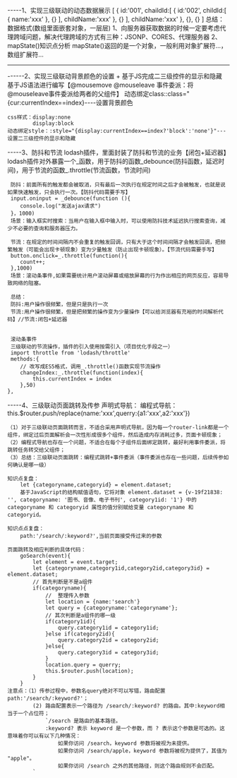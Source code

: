 -----1、实现三级联动的动态数据展示
[
    {
        id:'001',
        chaildId:[
            {
                id:'002',
                childId:[
                    {
                        name:'xxx'
                    },
                    {}
                ],
                childName:'xxx'
            },
            {}
        ],
        childName:'xxx'
    },
    {},
    {}
]
总结：数据格式(数组里面嵌套对象，一层层)
1、向服务器获取数据的时候一定要考虑代理跨域问题，解决代理跨域的方式有三种：JSONP、CORES、代理服务器
2、mapState()知识点分析
    mapState()返回的是一个对象，一般利用对象扩展符...，数组扩展符...

----

------2、实现三级联动背景颜色的设置 + 基于JS完成二三级控件的显示和隐藏
    基于JS语法进行编写【@mousemove @mouseleave 事件委派：将@mouseleave事件委派给两者的父组件】
    动态绑定class::class="{cur:currentIndex==index}----设置背景颜色

    css样式：display:none
            display:block
    动态绑定style：:style="{display:currentIndex==index?'block':'none'}"---设置二三级控件的显示和隐藏


-----3、防抖和节流
     lodash插件，里面封装了防抖和节流的业务【闭包+延迟器】
     lodash插件对外暴露一个_函数，用于防抖的函数_debounce(防抖函数，延迟时间)，用于节流的函数_.throttle(节流函数，节流时间)

     防抖：前面所有的触发都会被取消，只有最后一次执行在规定时间之后才会被触发，也就是说如果快速触发，只会执行一次。【防抖代码需要手写】
     input.oninput = _debounce(function (){
        console.log("发送ajax请求")
     }，1000)
     场景：输入框实时搜索：当用户在输入框中输入时，可以使用防抖技术延迟执行搜索查询，减少不必要的查询和服务器压力。

     节流：在规定的时间间隔内不会重复的触发回调，只有大于这个时间间隔才会触发回调，把频繁触发（可能会出现卡顿现象）变为少量触发（防止出现卡顿现象）。【节流代码需要手写】
     button.onclick=_.throttle(function(){
        count++;
     },1000) 
     场景：滚动条事件,如果需要统计用户滚动屏幕或缩放屏幕的行为作出相应的网页反应，容易导致网络的阻塞。

     总结：
     防抖:用户操作很频繁，但是只是执行一次
     节流:用户操作很频繁，但是把频繁的操作变为少量操作【可以给浏览器有充裕的时间解析代码】//节流:闭包+延迟器


     滚动条事件
     三级联动的节流操作，插件的引入使用按需引入（项目优化手段之一）
     import throttle from 'lodash/throttle'
     methods:{
        // 改写成ES5格式，调用_.throttle()函数实现节流操作
        changeIndex:_.throttle(function(index){
            this.currentIndex = index
        },50)
    },

-----4、三级联动页面跳转及传参
    声明式导航：<router-link to='跳转地址' ></router-link>
    编程式导航：this.$router.push/replace(name:'xxx',querry:{a1:'xxx',a2:'xxx'})
    
    （1）对于三级联动页面跳转而言，不适合采用声明式导航，因为每一个router-link都是一个组件，绑定过后页面解析会一次性形成很多个组件，然后造成内存消耗过多，页面卡顿现象；
    （2）编程式导航也存在一个问题，不适合在每个子组件后面绑定跳转，最好利用事件委派，将跳转任务转交给父组件；
    （3）总结：三级联动页面跳转：编程式跳转+事件委派（事件委派也存在一些问题，后续传参如何确认是哪一级）
    
    知识点复盘：
        let {categoryname,categoryid} = element.dataset;
        基于JavaScript的结构赋值语句，它将对象 element.dataset = {v-19f21838: '', categoryname: '图书、音像、电子书刊', category1id: '1'} 中的 categoryname 和 categoryid 属性的值分别赋给变量 categoryname 和 categoryid。
    
    知识点点复盘：
        path:'/search/:keyword?',当前页面接受传过来的参数

    页面跳转及相应判断的具体代码：
        goSearch(event){
            let element = event.target;
            let {categoryname,category1id,category2id,category3id} = element.dataset;
            // 首先判断是不是a组件
            if(categoryname){
                //  整理传入参数
                let location = {name:'search'}
                let query = {categoryname:'categoryname'};
                // 其次判断是a组件的哪一级
                if(category1id){
                    query.category1id = category1id;
                }else if(category2id){
                    query.category2id = category2id;
                }else{
                    query.category3id = category3id;
                }
                location.query = querry;
                this.$router.push(location);
            }
        }
    注意点：（1）传参过程中，参数名query绝对不可以写错，路由配置 path:'/search/:keyword?'；
            (2) 路由配置表示一个路径为 /search/:keyword? 的路由。其中:keyword相当于一个占位符；
                `/search 是路由的基本路径。
                :keyword? 表示 keyword 是一个参数，而 ? 表示这个参数是可选的。这意味着你可以有以下几种情况：
                    如果你访问 /search，keyword 参数将被视为未提供。
                    如果你访问 /search/apple，keyword 参数将被视为提供了，其值为 "apple"。
                    如果你访问 /search 之外的其他路径，则这个路由规则不会匹配。
            `





